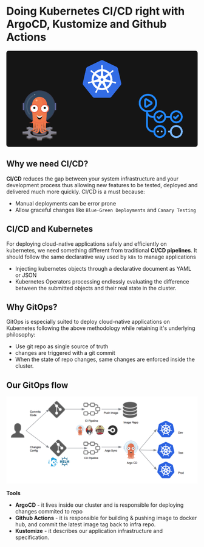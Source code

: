 # Doing Kubernetes CI/CD right with ArgoCD, Kustomize and Github Actions

<img src="assets/banner.png">

## Why we need CI/CD?
**CI/CD** reduces the gap between your system infrastructure and your development process thus allowing new features to be tested, deployed and delivered much more quickly. CI/CD is a must because:
- Manual deployments can be error prone
- Allow graceful changes like `Blue-Green Deployments` and `Canary Testing`

## CI/CD and Kubernetes
For deploying cloud-native applications safely and efficiently on kubernetes, we need something different from traditional **CI/CD pipelines**. It should follow the same declarative way used by `k8s` to manage applications
- Injecting kubernetes objects through a declarative document as YAML or JSON
- Kubernetes Operators processing endlessly evaluating the difference between the submitted objects and their real state in the cluster.

## Why GitOps?
GitOps is especially suited to deploy cloud-native applications on Kubernetes following the above methodology while retaining it's underlying philosophy:
- Use git repo as single source of truth
- changes are triggered with a git commit
- When the state of repo changes, same changes are enforced inside the cluster.

## Our GitOps flow

<img src="assets/flowchart.png">

**Tools**<br>
- **ArgoCD** - it lives inside our cluster and is responsible for deploying changes commited to repo
- **Github Actions** - it is responsible for building & pushing image to docker hub, and commit the latest image tag back to infra repo.
- **Kustomize** - it describes our application infrastructure and specification.

